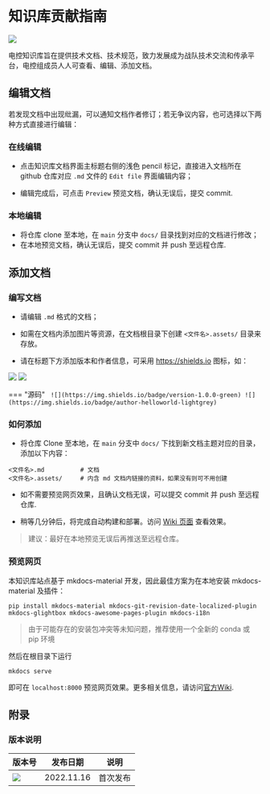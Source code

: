 # 知识库贡献指南

![](https://img.shields.io/badge/version-1.0.0-green)

电控知识库旨在提供技术文档、技术规范，致力发展成为战队技术交流和传承平台，电控组成员人人可查看、编辑、添加文档。



## 编辑文档

若发现文档中出现纰漏，可以通知文档作者修订；若无争议内容，也可选择以下两种方式直接进行编辑：

### 在线编辑

* 点击知识库文档界面主标题右侧的浅色 pencil 标记，直接进入文档所在 github 仓库对应 `.md` 文件的 `Edit file` 界面编辑内容；

* 编辑完成后，可点击 `Preview` 预览文档，确认无误后，提交 commit.

### 本地编辑

* 将仓库 clone 至本地，在 `main` 分支中 `docs/` 目录找到对应的文档进行修改；
* 在本地预览文档，确认无误后，提交 commit 并 push 至远程仓库.



## 添加文档

### 编写文档

* 请编辑 `.md` 格式的文档；

* 如需在文档内添加图片等资源，在文档根目录下创建 `<文件名>.assets/` 目录来存放。

* 请在标题下方添加版本和作者信息，可采用 <https://shields.io> 图标，如：

![](https://img.shields.io/badge/version-1.0.0-green)
![](https://img.shields.io/badge/author-helloworld-lightgrey)

=== "源码"
    ``` 
    ![](https://img.shields.io/badge/version-1.0.0-green)
    ![](https://img.shields.io/badge/author-helloworld-lightgrey)
    ```
    
### 如何添加

* 将仓库 Clone 至本地，在 `main` 分支中 `docs/` 下找到新文档主题对应的目录，添加以下内容：

```shell
<文件名>.md          # 文档
<文件名>.assets/     # 内含 md 文档内链接的资料，如果没有则可不用创建
```

* 如不需要预览网页效果，且确认文档无误，可以提交 commit 并 push 至远程仓库. 

* 稍等几分钟后，将完成自动构建和部署。访问 [Wiki 页面](https://zju-helloworld.github.io/Wiki/) 查看效果。

> 建议：最好在本地预览无误后再推送至远程仓库。

### 预览网页

本知识库站点基于 mkdocs-material 开发，因此最佳方案为在本地安装 mkdocs-material 及插件：

```shell
pip install mkdocs-material mkdocs-git-revision-date-localized-plugin mkdocs-glightbox mkdocs-awesome-pages-plugin mkdocs-i18n
```

> 由于可能存在的安装包冲突等未知问题，推荐使用一个全新的 conda 或 pip 环境

然后在根目录下运行

```shell
mkdocs serve
```

即可在 `localhost:8000` 预览网页效果。更多相关信息，请访问[官方Wiki](https://squidfunk.github.io/mkdocs-material/).



## 附录

### 版本说明

| 版本号                                                       | 发布日期   | 说明           |
| ------------------------------------------------------------ | ---------- | -------------- |
| <img src = "https://img.shields.io/badge/version-1.0.0-green" > | 2022.11.16 | 首次发布 |
